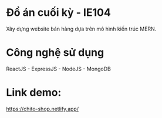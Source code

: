 # Đồ án cuối kỳ - IE104

Xây dựng website bán hàng dựa trên mô hình kiến trúc MERN.

# Công nghệ sử dụng

ReactJS -
ExpressJS -
NodeJS -
MongoDB

# Link demo:

https://chito-shop.netlify.app/
